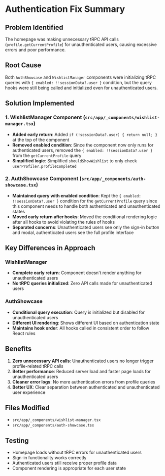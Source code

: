 # Authentication Fix Summary

## Problem Identified
The homepage was making unnecessary tRPC API calls (`profile.getCurrentProfile`) for unauthenticated users, causing excessive errors and poor performance.

## Root Cause
Both `AuthShowcase` and `WishlistManager` components were initializing tRPC queries with `{ enabled: !!sessionData?.user }` condition, but the query hooks were still being called and initialized even for unauthenticated users.

## Solution Implemented

### 1. WishlistManager Component (`src/app/_components/wishlist-manager.tsx`)
- **Added early return**: Added `if (!sessionData?.user) { return null; }` at the top of the component
- **Removed enabled condition**: Since the component now only runs for authenticated users, removed the `{ enabled: !!sessionData?.user }` from the `getCurrentProfile` query
- **Simplified logic**: Simplified `shouldShowWishlist` to only check `userProfile?.profileCompleted`

### 2. AuthShowcase Component (`src/app/_components/auth-showcase.tsx`)
- **Maintained query with enabled condition**: Kept the `{ enabled: !!sessionData?.user }` condition for the `getCurrentProfile` query since this component needs to handle both authenticated and unauthenticated states
- **Moved early return after hooks**: Moved the conditional rendering logic after all hooks to avoid violating the rules of hooks
- **Separated concerns**: Unauthenticated users see only the sign-in button and modal, authenticated users see the full profile interface

## Key Differences in Approach

### WishlistManager
- **Complete early return**: Component doesn't render anything for unauthenticated users
- **No tRPC queries initialized**: Zero API calls made for unauthenticated users

### AuthShowcase  
- **Conditional query execution**: Query is initialized but disabled for unauthenticated users
- **Different UI rendering**: Shows different UI based on authentication state
- **Maintains hook order**: All hooks called in consistent order to follow React rules

## Benefits
1. **Zero unnecessary API calls**: Unauthenticated users no longer trigger profile-related tRPC calls
2. **Better performance**: Reduced server load and faster page loads for unauthenticated users
3. **Cleaner error logs**: No more authentication errors from profile queries
4. **Better UX**: Clear separation between authenticated and unauthenticated user experience

## Files Modified
- `src/app/_components/wishlist-manager.tsx`
- `src/app/_components/auth-showcase.tsx`

## Testing
- Homepage loads without tRPC errors for unauthenticated users
- Sign-in functionality works correctly
- Authenticated users still receive proper profile data
- Component rendering is appropriate for each user state
